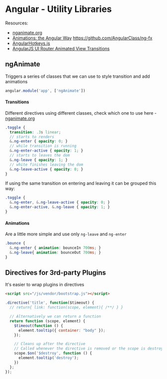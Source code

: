 # Angular - Utility Libraries

Resources:
- [nganimate.org](http://www.nganimate.org)
- [Animations: the Angular Way](https://css-tricks.com/animations-the-angular-way/)
https://github.com/AngularClass/ng-fx
- [AngularHotkeys.js](http://chieffancypants.github.io/angular-hotkeys/)
- [AngularJS UI Router Animated View Transitions](https://www.youtube.com/watch?v=W89DYSthCTQ)
## ngAnimate
Triggers a series of classes that we can use to style transition and add animations

```js
angular.module('app', ['ngAnimate'])
```

#### Transitions
Different directives using different classes, check which one to use here - [nganimate.org](http://www.nganimate.org)

```scss
.toggle {
  transition: .3s linear;
  // starts to renders
  &.ng-enter { opacity: 0; }
  // while transition is running
  &.ng-enter-active { opacity: 1; }
  // starts to leaves the dom
  &.ng-leave { opacity: 1; }
  // white finishes leaving the dom
  &.ng-leave-active { opacity: 0; }
}
```

If using the same transition on entering and leaving it can be grouped this way:
```scss
.toggle {
  &.ng-enter, &.ng-leave-active { opacity: 0; }
  &.ng-enter-active, &.ng-leave { opacity: 1; }
}
```


#### Animations
Are a little more simple and use only `ng-leave` and `ng-enter`

```scss
.bounce {
  &.ng-enter { animation: bounceIn 700ms; }
  &.ng-leave{ animation: bounceOut 700ms; }
}
```

## Directives for 3rd-party Plugins
It's easier to wrap plugins in directives

```html
<script src="/js/vendor/bootstrap.js"></script>
```
```js
.directive('title', function($timeout) {
  // return{ link: function(scope, element){ /**/ } }

  // Alternatively we can return a function
  return function (scope, element) {
    $timeout(function () {
      element.tooltip({ container: "body" });
    });

    // Cleans up after the directive
    // Called whenever the directive is removed or the scope is destroyed
    scope.$on('$destroy', function () {
      element.tooltip('destroy');
    })
  };
});
```
